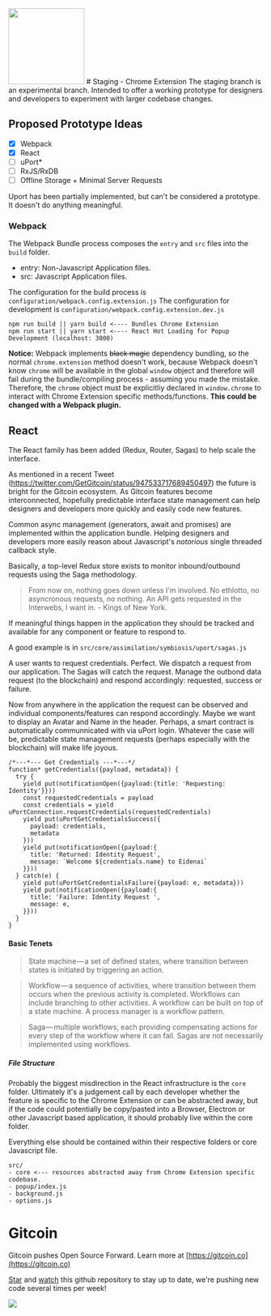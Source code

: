 <img src='https://d3vv6lp55qjaqc.cloudfront.net/items/263e3q1M2Y2r3L1X3c2y/helmet.png' width="150px" />
# Staging - Chrome Extension
The staging branch is an experimental branch. Intended to offer a working prototype for designers and developers to experiment with larger codebase changes.

## Proposed Prototype Ideas
- [x] Webpack   
- [x] React   
- [ ] uPort*
- [ ] RxJS/RxDB
- [ ] Offline Storage + Minimal Server Requests

Uport has been partially implemented, but can't be considered a prototype. It doesn't do anything meaningful.

### Webpack
The Webpack Bundle process composes the ```entry``` and ```src``` files into the ```build``` folder.

- entry: Non-Javascript Application files.
- src: Javascript Application files.

The configuration for the build process is ```configuration/webpack.config.extension.js```
The configuration for development is ```configuration/webpack.config.extension.dev.js```

```
npm run build || yarn build <---- Bundles Chrome Extension
npm run start || yarn start <---- React Hot Loading for Popup Development (localhost: 3000)
```

**Notice:** Webpack implements ~~black magic~~ dependency bundling, so the normal ```chrome.extension``` method doesn't work, because Webpack doesn't know ```chrome``` will be available in the global ```window``` object and therefore will fail during the bundle/compiling process - assuming you made the mistake. Therefore, the ```chrome``` object must be explicitliy declared in ```window.chrome``` to interact with Chrome Extension specific methods/functions. **This could be changed with a Webpack plugin.**

## React
The React family has been added (Redux, Router, Sagas) to help scale the interface.

As mentioned in a recent Tweet (https://twitter.com/GetGitcoin/status/947533717689450497) the future is bright for the Gitcoin ecosystem. As Gitcoin features become interconnected, hopefully predictable interface state management can help designers and developers more quickly and easily code new features.

Common async management (generators, await and promises) are implemented within the application bundle. Helping designers and developers more easily reason about Javascript's *notorious* single threaded callback style.

Basically, a top-level Redux store exists to monitor inbound/outbound requests using the Saga methodology.

>  From now on, nothing goes down unless I'm involved. No ethlotto, no asyncronous requests, no nothing. An API gets requested in the Interwebs, I want in. - Kings of New York.

If meaningful things happen in the application they should be tracked and available for any component or feature to respond to.

A good example is in ```src/core/assimilation/symbiosis/uport/sagas.js```

A user wants to request credentials. Perfect. We dispatch a request from our application. The Sagas will catch the request. Manage the outbond data request (to the blockchain) and respond accordingly: requested, success or failure.

Now from anywhere in the application the request can be observed and individual components/features can respond accordingly. Maybe we want to display an Avatar and Name in the header. Perhaps, a smart contract is automatically communnicated with via uPort login. Whatever the case will be, predictable state management requests (perhaps especially with the blockchain) will make life joyous.

```
/*---*--- Get Credentials ---*---*/
function* getCredentials({payload, metadata}) {
  try {
    yield put(notificationOpen({payload:{title: 'Requesting: Identity'}}))
    const requestedCredentials = payload
    const credentials = yield uPortConnection.requestCredentials(requestedCredentials)
    yield put(uPortGetCredentialsSuccess({
      payload: credentials, 
      metadata
    }))
    yield put(notificationOpen({payload:{
      title: 'Returned: Identity Request',
      message: `Welcome ${credentials.name} to Eidenai`
    }}))
  } catch(e) {
    yield put(uPortGetCredentialsFailure({payload: e, metadata}))
    yield put(notificationOpen({payload:{
      title: 'Failure: Identity Request ',
      message: e,
    }}))
  }
}
```


#### Basic Tenets
> State machine — a set of defined states, where transition between states is initiated by triggering an action.

> Workflow — a sequence of activities, where transition between them occurs when the previous activity is completed. Workflows can include branching to other activities. A workflow can be built on top of a state machine. A process manager is a workflow pattern.

> Saga — multiple workflows, each providing compensating actions for every step of the workflow where it can fail. Sagas are not necessarily implemented using workflows.

##### File Structure
Probably the biggest misdirection in the React infrastructure is the ```core``` folder. Ultimately it's a judgement call by each developer whether the feature is specific to the Chrome Extension or can be abstracted away, but if the code could potentially be copy/pasted into a Browser, Electron or other Javascript based application, it should probably live within the core folder.

Everything else should be contained within their respective folders or core Javascript file.

```
src/
- core <--- resources abstracted away from Chrome Extension specific codebase.
- popup/index.js
- background.js
- options.js
```

# Gitcoin

Gitcoin pushes Open Source Forward.  Learn more at [https://gitcoin.co](https://gitcoin.co)

[Star](https://github.com/gitcoinco/chrome_ext/stargazers) and [watch](https://github.com/gitcoinco/chrome_ext/watchers) this github repository to stay up to date, we're pushing new code several times per week!

<img src='https://d3vv6lp55qjaqc.cloudfront.net/items/263e3q1M2Y2r3L1X3c2y/helmet.png'/>